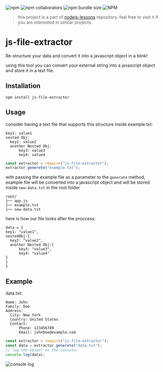 ![npm](https://img.shields.io/npm/v/js-file-extractor)
![npm collaborators](https://img.shields.io/npm/collaborators/js-file-extractor)
![npm bundle size](https://img.shields.io/bundlephobia/min/js-file-extractor?color=yellow)
![NPM](https://img.shields.io/npm/l/js-file-extractor)
> this project is a part of [nodejs-lessons](https://github.com/amiryeg1/nodejs-lessons) repository. feel free to visit it if you are interested in similar projects.

# js-file-extractor
Re-structure your data and convert it into a javascript object in a blink!

using this tool you can convert your external string into a javascript object and store it in a text file.

## Installation 
```
npm install js-file-extractor
```
## Usage
consider having a text file that supports this structure inside example.txt:
```
key1: value1
nested Obj:
  key2: value2
  another Nested Obj:
      key3: value3
      key4: value4
```
```js
const extractor = require("js-file-extractor");
extractor.generete("example.txt");
```
with passing the example file as a parameter to the `generate` method, 
example file will be converted into a javascript object and will be stored inside `new-data.txt` in the root folder
```
root/
├── app.js
├── example.txt
├── new-data.txt
```
here is how our file looks after the proccess:
```
data = { 
key1: "value1",
nestedObj:{
  key2: "value2",
  another Nested Obj:{
      key3: "value3",
      key4: "value4"
} 
}  
}
```
## Example
data.txt:
```
Name: John
Family: Doe
Address:
  City: New York
  Country: United States
  Contact:
      Phone: 123456789
      Email: johnDoe@example.com
```
```js
const extractor = require("js-file-extractor");
const data = extractor.generete("data.txt");
// log the object on the console:
console.log(data);
```
![console log](https://user-images.githubusercontent.com/61851332/113202650-3c4bc580-9280-11eb-8671-a8f50d109d64.png)


